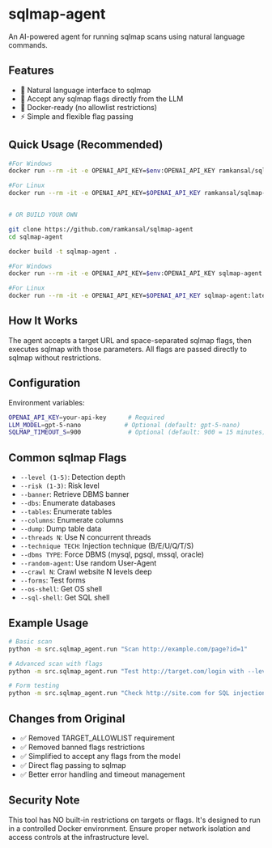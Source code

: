 # sqlmap-agent

An AI-powered agent for running sqlmap scans using natural language commands.

## Features

- 🤖 Natural language interface to sqlmap
- 🚀 Accept any sqlmap flags directly from the LLM
- 🐳 Docker-ready (no allowlist restrictions)
- ⚡ Simple and flexible flag passing

## Quick Usage (Recommended)

```bash
#For Windows
docker run --rm -it -e OPENAI_API_KEY=$env:OPENAI_API_KEY ramkansal/sqlmap-agent:latest

#For Linux
docker run --rm -it -e OPENAI_API_KEY=$OPENAI_API_KEY ramkansal/sqlmap-agent:latest


# OR BUILD YOUR OWN

git clone https://github.com/ramkansal/sqlmap-agent
cd sqlmap-agent

docker build -t sqlmap-agent .

#For Windows
docker run --rm -it -e OPENAI_API_KEY=$env:OPENAI_API_KEY sqlmap-agent:latest

#For Linux
docker run --rm -it -e OPENAI_API_KEY=$OPENAI_API_KEY sqlmap-agent:latest
```

## How It Works

The agent accepts a target URL and space-separated sqlmap flags, then executes sqlmap with those parameters. All flags are passed directly to sqlmap without restrictions.

## Configuration

Environment variables:

```bash
OPENAI_API_KEY=your-api-key      # Required
LLM_MODEL=gpt-5-nano            # Optional (default: gpt-5-nano)
SQLMAP_TIMEOUT_S=900             # Optional (default: 900 = 15 minutes)
```

## Common sqlmap Flags

- `--level (1-5)`: Detection depth
- `--risk (1-3)`: Risk level
- `--banner`: Retrieve DBMS banner
- `--dbs`: Enumerate databases
- `--tables`: Enumerate tables
- `--columns`: Enumerate columns
- `--dump`: Dump table data
- `--threads N`: Use N concurrent threads
- `--technique TECH`: Injection technique (B/E/U/Q/T/S)
- `--dbms TYPE`: Force DBMS (mysql, pgsql, mssql, oracle)
- `--random-agent`: Use random User-Agent
- `--crawl N`: Crawl website N levels deep
- `--forms`: Test forms
- `--os-shell`: Get OS shell
- `--sql-shell`: Get SQL shell

## Example Usage

```bash
# Basic scan
python -m src.sqlmap_agent.run "Scan http://example.com/page?id=1"

# Advanced scan with flags
python -m src.sqlmap_agent.run "Test http://target.com/login with --level 5 --risk 3 --banner --dbs --tables"

# Form testing
python -m src.sqlmap_agent.run "Check http://site.com for SQL injection using --forms --crawl 2"
```

## Changes from Original

- ✅ Removed TARGET_ALLOWLIST requirement
- ✅ Removed banned flags restrictions  
- ✅ Simplified to accept any flags from the model
- ✅ Direct flag passing to sqlmap
- ✅ Better error handling and timeout management

## Security Note

This tool has NO built-in restrictions on targets or flags. It's designed to run in a controlled Docker environment. Ensure proper network isolation and access controls at the infrastructure level.

